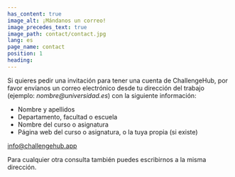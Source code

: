 ```yaml
---
has_content: true
image_alt: ¡Mándanos un correo!
image_precedes_text: true
image_path: contact/contact.jpg
lang: es
page_name: contact
position: 1
heading:
---
```


Si quieres pedir una invitación para tener una cuenta de ChallengeHub, por favor envíanos un correo electrónico desde tu dirección del trabajo (ejemplo: _nombre@universidad.es_) con la siguiente información:

- Nombre y apellidos
- Departamento, facultad o escuela
- Nombre del curso o asignatura
- Página web del curso o asignatura, o la tuya propia (si existe)

[info@challengehub.app](mailto:info@challengehub.app)

Para cualquier otra consulta también puedes escribirnos a la misma dirección.

